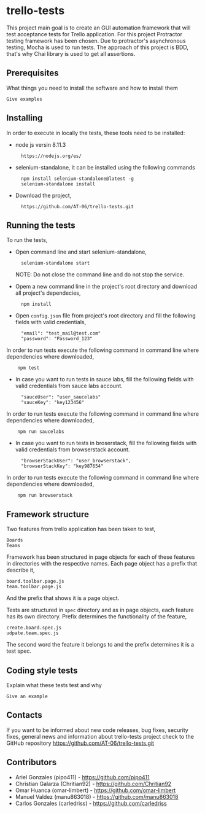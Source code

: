# trello-tests

This project main goal is to create an GUI automation framework that will test acceptance tests for Trello application.
For this project Protractor testing framework has been chosen. Due to protractor's asynchronous testing, Mocha is used to run tests. 
The approach of this project is BDD, that's why Chai library is used to get all assertions. 

**Prerequisites**
-
What things you need to install the software and how to install them

    Give examples
    
**Installing**
-
In order to execute in locally the tests, these tools need to be installed:
- node js versin 8.11.3
        
        https://nodejs.org/es/
    
- selenium-standalone, it can be installed using the following commands
    
        npm install selenium-standalone@latest -g   
        selenium-standalone install       

- Download the project,
        
        https://github.com/AT-06/trello-tests.git
                          
**Running the tests**
-
To run the tests,

- Open command line and start selenium-standalone,
        
        selenium-standalone start        
    NOTE: Do not close the command line and do not stop the service.

- Opem a new command line in the project's root directory and download all project's dependecies,
      
        npm install

- Open `config.json` file from project's root directory and fill the following fields with valid credentials, 
        
        "email": "test_mail@test.com"
        "password": "Password_123"
In order to run tests execute the following command in command line where dependencies where downloaded,

        npm test        
- In case you want to run tests in sauce labs, fill the following fields with valid credentials from sauce labs account.
        
        "sauceUser": "user_saucelabs"
        "sauceKey": "key123456"
In order to run tests execute the following command in command line where dependencies where downloaded,
        
        npm run saucelabs        
- In case you want to run tests in broserstack, fill the following fields with valid credentials from browserstack account.
         
        "browserStackUser": "user_browserstack",
        "browserStackKey": "key987654"    
In order to run tests execute the following command in command line where dependencies where downloaded,

        npm run browserstack        

**Framework structure**
-
Two features from trello application has been taken to test,

    Boards
    Teams
Framework has been structured in page objects for each of these features in directories with the respective names.
Each page object has a prefix that describe it,
    
    board.toolbar.page.js
    team.toolbar.page.js
And the prefix that shows it is a page object.

Tests are structured in `spec` directory and as in page objects, each feature has its own directory.
Prefix determines the functionality of the feature,
    
    create.board.spec.js
    udpate.team.spec.js
The second word the feature it belongs to and the prefix determines it is a test spec.
     
**Coding style tests**
-
Explain what these tests test and why

    Give an example

**Contacts**
-
If you want to be informed about new code releases, bug fixes, security fixes, general news and information about
trello-tests project check to the GitHub repository https://github.com/AT-06/trello-tests.git

**Contributors**
-
- Ariel Gonzales (pipo411) - https://github.com/pipo411
- Christian Galarza (Chritian92) - https://github.com/Chritian92
- Omar Huanca (omar-limbert) - https://github.com/omar-limbert
- Manuel Valdez (manu863018) - https://github.com/manu863018
- Carlos Gonzales (carledriss) - https://github.com/carledriss


